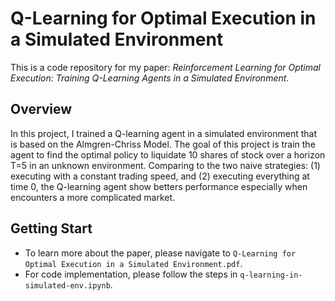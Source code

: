 # Q-Learning for Optimal Execution in a Simulated Environment

This is a code repository for my paper: _Reinforcement Learning for Optimal Execution: Training Q-Learning Agents in a Simulated Environment_.

## Overview
 In this project, I trained a Q-learning agent in a simulated environment that
 is based on the Almgren-Chriss Model. The goal of this project is train the agent
 to find the optimal policy to liquidate 10 shares of stock over a horizon T=5 in an
 unknown environment. Comparing to the two naive strategies: (1) executing with a
 constant trading speed, and (2) executing everything at time 0, the Q-learning agent
 show betters performance especially when encounters a more complicated market.

## Getting Start
- To learn more about the paper, please navigate to `Q-Learning for Optimal Execution in a Simulated Environment.pdf`.
- For code implementation, please follow the steps in `q-learning-in-simulated-env.ipynb`.
